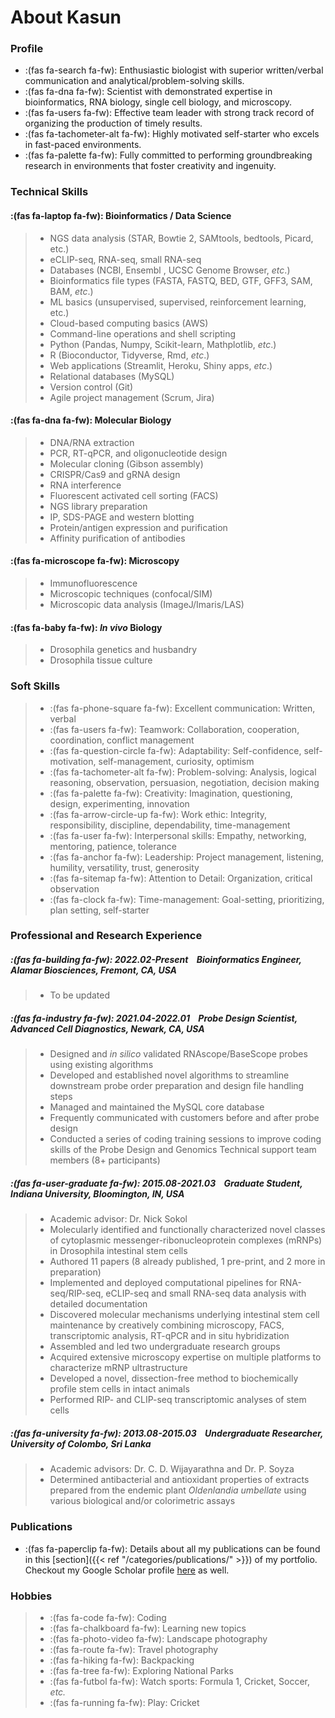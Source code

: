 # About Kasun


### Profile

* :(fas fa-search fa-fw): Enthusiastic biologist with superior written/verbal communication and analytical/problem-solving skills. 
* :(fas fa-dna fa-fw): Scientist with demonstrated expertise in bioinformatics, RNA biology, single cell biology, and microscopy.
* :(fas fa-users fa-fw): Effective team leader with strong track record of organizing the production of timely results.
* :(fas fa-tachometer-alt fa-fw): Highly motivated self-starter who excels in fast-paced environments.
* :(fas fa-palette fa-fw): Fully committed to performing groundbreaking research in environments that foster creativity and ingenuity.

### Technical Skills

#### :(fas fa-laptop fa-fw): Bioinformatics / Data Science
> * NGS data analysis (STAR, Bowtie 2, SAMtools, bedtools, Picard, etc.)
> * eCLIP-seq, RNA-seq, small RNA-seq
> * Databases (NCBI, Ensembl , UCSC Genome Browser, *etc*.)
> * Bioinformatics file types (FASTA, FASTQ, BED, GTF, GFF3, SAM, BAM, *etc*.)
> * ML basics (unsupervised, supervised, reinforcement learning, etc.)
> * Cloud-based computing basics (AWS)
> * Command-line operations and shell scripting
> * Python (Pandas, Numpy, Scikit-learn, Mathplotlib, *etc*.)
> * R (Bioconductor, Tidyverse, Rmd, *etc*.)
> * Web applications (Streamlit, Heroku, Shiny apps, *etc*.)
> * Relational databases (MySQL)
> * Version control (Git)
> * Agile project management (Scrum, Jira)

#### :(fas fa-dna fa-fw): Molecular Biology
> * DNA/RNA extraction
> * PCR, RT-qPCR, and oligonucleotide design
> * Molecular cloning (Gibson assembly)
> * CRISPR/Cas9 and gRNA design
> * RNA interference
> * Fluorescent activated cell sorting (FACS)
> * NGS library preparation
> * IP, SDS-PAGE and western blotting
> * Protein/antigen expression and purification
> * Affinity purification of antibodies

#### :(fas fa-microscope fa-fw): Microscopy
> * Immunofluorescence
> * Microscopic techniques (confocal/SIM)	
> * Microscopic data analysis (ImageJ/Imaris/LAS)	
						
#### :(fas fa-baby fa-fw): *In vivo* Biology
> * Drosophila genetics and husbandry
> * Drosophila tissue culture

### Soft Skills

> * :(fas fa-phone-square fa-fw): Excellent communication: Written, verbal
> * :(fas fa-users fa-fw): Teamwork: Collaboration, cooperation, coordination, conflict management
> * :(fas fa-question-circle fa-fw): Adaptability: Self-confidence, self-motivation, self-management, curiosity, optimism
> * :(fas fa-tachometer-alt fa-fw): Problem-solving: Analysis, logical reasoning, observation, persuasion, negotiation, decision making
> * :(fas fa-palette fa-fw): Creativity: Imagination, questioning, design, experimenting, innovation
> * :(fas fa-arrow-circle-up fa-fw): Work ethic: Integrity, responsibility, discipline, dependability, time-management
> * :(fas fa-user fa-fw): Interpersonal skills: Empathy, networking, mentoring, patience, tolerance
> * :(fas fa-anchor fa-fw): Leadership: Project management, listening, humility, versatility, trust, generosity
> * :(fas fa-sitemap fa-fw): Attention to Detail: Organization, critical observation
> * :(fas fa-clock fa-fw): Time-management: Goal-setting, prioritizing, plan setting, self-starter

### Professional and Research Experience

##### :(fas fa-building fa-fw): *2022.02-Present*&nbsp;&nbsp;&nbsp;&nbsp;Bioinformatics Engineer, Alamar Biosciences, Fremont, CA, USA

> * To be updated

##### :(fas fa-industry fa-fw): *2021.04-2022.01*&nbsp;&nbsp;&nbsp;&nbsp;Probe Design Scientist, Advanced Cell Diagnostics, Newark, CA, USA

> * Designed and *in silico* validated RNAscope/BaseScope probes using existing algorithms
> * Developed and established novel algorithms to streamline downstream probe order preparation and design file handling steps
> * Managed and maintained the MySQL core database
> * Frequently communicated with customers before and after probe design
> * Conducted a series of coding training sessions to improve coding skills of the Probe Design and Genomics Technical support team members (8+ participants)

##### :(fas fa-user-graduate fa-fw): *2015.08-2021.03*&nbsp;&nbsp;&nbsp;&nbsp;Graduate Student, Indiana University, Bloomington, IN, USA

> * Academic advisor: Dr. Nick Sokol
> * Molecularly identified and functionally characterized novel classes of cytoplasmic messenger-ribonucleoprotein complexes (mRNPs) in Drosophila intestinal stem cells
> * Authored 11 papers (8 already published, 1 pre-print, and 2 more in preparation)
> * Implemented and deployed computational pipelines for RNA-seq/RIP-seq, eCLIP-seq and small RNA-seq data analysis with detailed documentation
> * Discovered molecular mechanisms underlying intestinal stem cell maintenance by creatively combining   microscopy, FACS, transcriptomic analysis, RT-qPCR and in situ hybridization
> * Assembled and led two undergraduate research groups
> * Acquired extensive microscopy expertise on multiple platforms to characterize mRNP ultrastructure
> * Developed a novel, dissection-free method to biochemically profile stem cells in intact animals
> * Performed RIP- and CLIP-seq transcriptomic analyses of stem cells

##### :(fas fa-university fa-fw): *2013.08-2015.03*&nbsp;&nbsp;&nbsp;&nbsp;Undergraduate Researcher, University of Colombo, Sri Lanka

> * Academic advisors: Dr. C. D. Wijayarathna and Dr. P. Soyza
> * Determined antibacterial and antioxidant properties of extracts prepared from the endemic plant *Oldenlandia umbellate* using various biological and/or colorimetric assays

### Publications

* :(fas fa-paperclip fa-fw): Details about all my publications can be found in this [section]({{< ref "/categories/publications/" >}}) of my portfolio. Checkout my Google Scholar profile [here](https://scholar.google.com/citations?user=XZODoKoAAAAJ&hl=en) as well.

### Hobbies

> * :(fas fa-code fa-fw): Coding
> * :(fas fa-chalkboard fa-fw): Learning new topics
> * :(fas fa-photo-video fa-fw): Landscape photography
> * :(fas fa-route fa-fw): Travel photography
> * :(fas fa-hiking fa-fw): Backpacking
> * :(fas fa-tree fa-fw): Exploring National Parks
> * :(fas fa-futbol fa-fw): Watch sports: Formula 1, Cricket, Soccer, *etc.*
> * :(fas fa-running fa-fw): Play: Cricket


